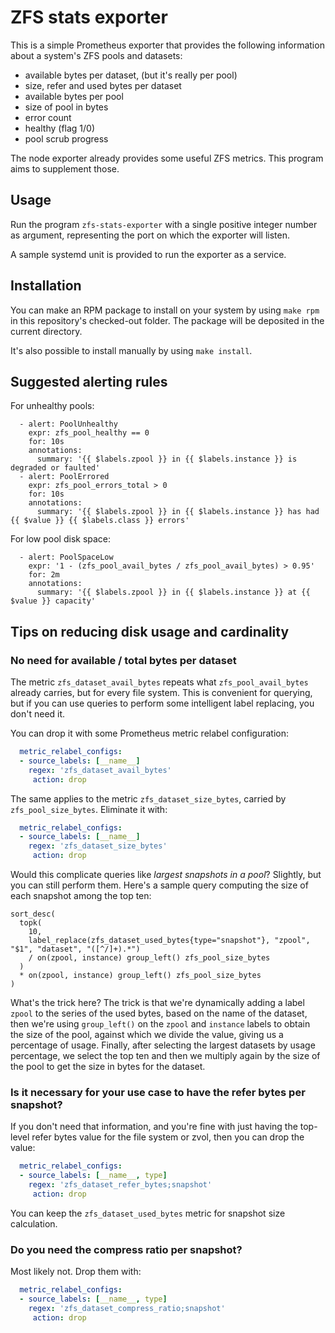 # ZFS stats exporter

This is a simple Prometheus exporter that provides the following information
about a system's ZFS pools and datasets:

* available bytes per dataset, (but it's really per pool)
* size, refer and used bytes per dataset
* available bytes per pool
* size of pool in bytes
* error count
* healthy (flag 1/0)
* pool scrub progress

The node exporter already provides some useful ZFS metrics.  This program
aims to supplement those.

## Usage

Run the program `zfs-stats-exporter` with a single positive integer number
as argument, representing the port on which the exporter will listen.

A sample systemd unit is provided to run the exporter as a service.

## Installation

You can make an RPM package to install on your system by using `make rpm`
in this repository's checked-out folder.  The package will be deposited in
the current directory.

It's also possible to install manually by using `make install`.

## Suggested alerting rules

For unhealthy pools:

```
  - alert: PoolUnhealthy
    expr: zfs_pool_healthy == 0
    for: 10s
    annotations:
      summary: '{{ $labels.zpool }} in {{ $labels.instance }} is degraded or faulted'
  - alert: PoolErrored
    expr: zfs_pool_errors_total > 0
    for: 10s
    annotations:
      summary: '{{ $labels.zpool }} in {{ $labels.instance }} has had {{ $value }} {{ $labels.class }} errors'
```

For low pool disk space:

```
  - alert: PoolSpaceLow
    expr: '1 - (zfs_pool_avail_bytes / zfs_pool_avail_bytes) > 0.95'
    for: 2m
    annotations:
      summary: '{{ $labels.zpool }} in {{ $labels.instance }} at {{ $value }} capacity'
```

## Tips on reducing disk usage and cardinality

### No need for available / total bytes per dataset

The metric `zfs_dataset_avail_bytes` repeats what `zfs_pool_avail_bytes` already carries,
but for every file system.  This is convenient for querying, but if you can use queries
to perform some intelligent label replacing, you don't need it.

You can drop it with some Prometheus metric relabel configuration:

```yaml
  metric_relabel_configs:
  - source_labels: [__name__]
    regex: 'zfs_dataset_avail_bytes'
     action: drop
```

The same applies to the metric `zfs_dataset_size_bytes`, carried by `zfs_pool_size_bytes`.
Eliminate it with:

```yaml
  metric_relabel_configs:
  - source_labels: [__name__]
    regex: 'zfs_dataset_size_bytes'
     action: drop
```

Would this complicate queries like _largest snapshots in a pool_?  Slightly, but
you can still perform them.  Here's a sample query computing the size of each
snapshot among the top ten:

```
sort_desc(
  topk(
    10,
    label_replace(zfs_dataset_used_bytes{type="snapshot"}, "zpool", "$1", "dataset", "([^/]+).*")
    / on(zpool, instance) group_left() zfs_pool_size_bytes
  )
  * on(zpool, instance) group_left() zfs_pool_size_bytes
)
```

What's the trick here?  The trick is that we're dynamically adding a label
`zpool` to the series of the used bytes, based on the name of the dataset,
then we're using `group_left()` on the `zpool` and `instance` labels to
obtain the size of the pool, against which we divide the value, giving us
a percentage of usage.  Finally, after selecting the largest datasets by
usage percentage, we select the top ten and then we multiply again by the
size of the pool to get the size in bytes for the dataset.

### Is it necessary for your use case to have the refer bytes per snapshot?

If you don't need that information, and you're fine with just having the top-level
refer bytes value for the file system or zvol, then you can drop the value:

```yaml
  metric_relabel_configs:
  - source_labels: [__name__, type]
    regex: 'zfs_dataset_refer_bytes;snapshot'
     action: drop
```

You can keep the `zfs_dataset_used_bytes` metric for snapshot size calculation.

### Do you need the compress ratio per snapshot?

Most likely not.  Drop them with:

```yaml
  metric_relabel_configs:
  - source_labels: [__name__, type]
    regex: 'zfs_dataset_compress_ratio;snapshot'
     action: drop
```
